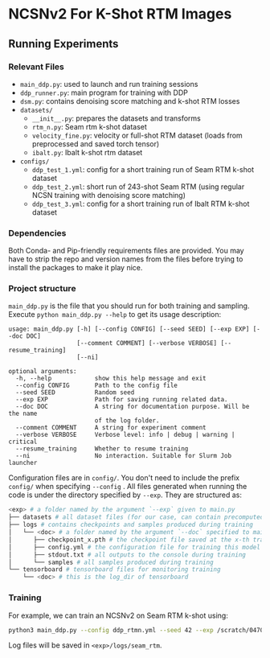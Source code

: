 # NCSNv2 For K-Shot RTM Images

## Running Experiments

### Relevant Files
- `main_ddp.py`: used to launch and run training sessions
- `ddp_runner.py`: main program for training with DDP
- `dsm.py`: contains denoising score matching and k-shot RTM losses
- `datasets/`
  - `__init__.py`: prepares the datasets and transforms
  - `rtm_n.py`: Seam rtm k-shot dataset
  - `velocity_fine.py`: velocity or full-shot RTM dataset (loads from preprocessed and saved torch tensor)
  - `ibalt.py`: Ibalt k-shot rtm dataset
- `configs/`
  - `ddp_test_1.yml`: config for a short training run of Seam RTM k-shot dataset
  - `ddp_test_2.yml`: short run of 243-shot Seam RTM (using regular NCSN training with denoising score matching)
  - `ddp_test_3.yml`: config for a short training run of Ibalt RTM k-shot dataset 

### Dependencies

Both Conda- and Pip-friendly requirements files are provided. You may have to strip the repo and version names from the files before trying to install the packages to make it play nice. 

### Project structure

`main_ddp.py` is the file that you should run for both training and sampling. Execute ```python main_ddp.py --help``` to get its usage description:

```
usage: main_ddp.py [-h] [--config CONFIG] [--seed SEED] [--exp EXP] [--doc DOC]
                   [--comment COMMENT] [--verbose VERBOSE] [--resume_training] 
                   [--ni]

optional arguments:
  -h, --help            show this help message and exit
  --config CONFIG       Path to the config file 
  --seed SEED           Random seed
  --exp EXP             Path for saving running related data.
  --doc DOC             A string for documentation purpose. Will be the name
                        of the log folder.
  --comment COMMENT     A string for experiment comment
  --verbose VERBOSE     Verbose level: info | debug | warning | critical
  --resume_training     Whether to resume training
  --ni                  No interaction. Suitable for Slurm Job launcher
```

Configuration files are in `config/`. You don't need to include the prefix `config/` when specifying  `--config` . All files generated when running the code is under the directory specified by `--exp`. They are structured as:

```bash
<exp> # a folder named by the argument `--exp` given to main.py
├── datasets # all dataset files (for our case, can contain precomputed full-shot RTM images) 
├── logs # contains checkpoints and samples produced during training
│   └── <doc> # a folder named by the argument `--doc` specified to main.py
│      ├── checkpoint_x.pth # the checkpoint file saved at the x-th training iteration
│      ├── config.yml # the configuration file for training this model
│      ├── stdout.txt # all outputs to the console during training
│      └── samples # all samples produced during training
└── tensorboard # tensorboard files for monitoring training
    └── <doc> # this is the log_dir of tensorboard
```

### Training

For example, we can train an NCSNv2 on Seam RTM k-shot using:

```bash
python3 main_ddp.py --config ddp_rtmn.yml --seed 42 --exp /scratch/04703/sravula/experiments --doc seam_rtm --verbose debug --ni
```

Log files will be saved in `<exp>/logs/seam_rtm`.
